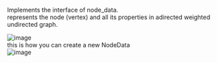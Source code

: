 Implements the interface of node_data.<br>
represents the node (vertex) and all its properties in adirected weighted undirected graph.<br>

![image](https://user-images.githubusercontent.com/74323809/102721102-4cf3b380-4301-11eb-97b3-c768e92d8c4c.png)<br>
this is how you can create a new NodeData<br>
![image](https://user-images.githubusercontent.com/74323809/102721143-ab209680-4301-11eb-89d6-56d7659f2153.png)<br>





